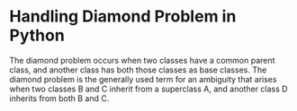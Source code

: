 # Handling Diamond Problem in Python

The diamond problem occurs when two classes have a common parent class, and another class has both those classes as base classes. The diamond problem is the generally used term for an ambiguity that arises when two classes B and C inherit from a superclass A, and another class D inherits from both B and C.
